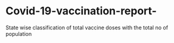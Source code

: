 # Covid-19-vaccination-report-
State wise classification of total vaccine doses with the total no of population
